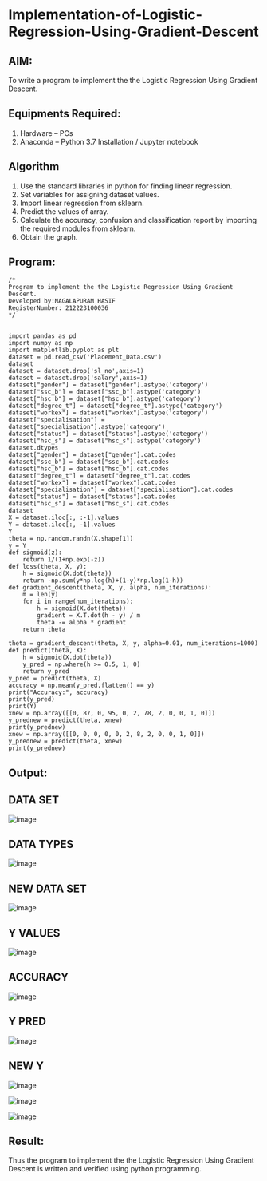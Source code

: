 # Implementation-of-Logistic-Regression-Using-Gradient-Descent

## AIM:
To write a program to implement the the Logistic Regression Using Gradient Descent.

## Equipments Required:
1. Hardware – PCs
2. Anaconda – Python 3.7 Installation / Jupyter notebook

## Algorithm
1. Use the standard libraries in python for finding linear regression.
2. Set variables for assigning dataset values. 
3. Import linear regression from sklearn. 
4. Predict the values of array.
5. Calculate the accuracy, confusion and classification report by importing the required modules from sklearn.
6. Obtain the graph.
## Program:
```
/*
Program to implement the the Logistic Regression Using Gradient Descent.
Developed by:NAGALAPURAM HASIF 
RegisterNumber: 212223100036
*/
```
```

import pandas as pd
import numpy as np
import matplotlib.pyplot as plt
dataset = pd.read_csv('Placement_Data.csv')
dataset
dataset = dataset.drop('sl_no',axis=1)
dataset = dataset.drop('salary',axis=1)
dataset["gender"] = dataset["gender"].astype('category')
dataset["ssc_b"] = dataset["ssc_b"].astype('category')
dataset["hsc_b"] = dataset["hsc_b"].astype('category')
dataset["degree_t"] = dataset["degree_t"].astype('category')
dataset["workex"] = dataset["workex"].astype('category')
dataset["specialisation"] = dataset["specialisation"].astype('category')
dataset["status"] = dataset["status"].astype('category')
dataset["hsc_s"] = dataset["hsc_s"].astype('category')
dataset.dtypes
dataset["gender"] = dataset["gender"].cat.codes
dataset["ssc_b"] = dataset["ssc_b"].cat.codes
dataset["hsc_b"] = dataset["hsc_b"].cat.codes
dataset["degree_t"] = dataset["degree_t"].cat.codes
dataset["workex"] = dataset["workex"].cat.codes
dataset["specialisation"] = dataset["specialisation"].cat.codes
dataset["status"] = dataset["status"].cat.codes
dataset["hsc_s"] = dataset["hsc_s"].cat.codes
dataset
X = dataset.iloc[:, :-1].values
Y = dataset.iloc[:, -1].values
Y
theta = np.random.randn(X.shape[1])
y = Y
def sigmoid(z):
    return 1/(1+np.exp(-z))
def loss(theta, X, y):
    h = sigmoid(X.dot(theta))
    return -np.sum(y*np.log(h)+(1-y)*np.log(1-h))
def gradient_descent(theta, X, y, alpha, num_iterations):
    m = len(y)
    for i in range(num_iterations):
        h = sigmoid(X.dot(theta))
        gradient = X.T.dot(h - y) / m
        theta -= alpha * gradient
    return theta

theta = gradient_descent(theta, X, y, alpha=0.01, num_iterations=1000)
def predict(theta, X):
    h = sigmoid(X.dot(theta))
    y_pred = np.where(h >= 0.5, 1, 0)
    return y_pred
y_pred = predict(theta, X)
accuracy = np.mean(y_pred.flatten() == y)
print("Accuracy:", accuracy)
print(y_pred)
print(Y)
xnew = np.array([[0, 87, 0, 95, 0, 2, 78, 2, 0, 0, 1, 0]])
y_prednew = predict(theta, xnew)
print(y_prednew)
xnew = np.array([[0, 0, 0, 0, 0, 2, 8, 2, 0, 0, 1, 0]])
y_prednew = predict(theta, xnew)
print(y_prednew)

```

## Output:

## DATA SET

![image](https://github.com/user-attachments/assets/830272ba-ab33-4d67-8046-5b8311dd8e51)

## DATA TYPES

![image](https://github.com/user-attachments/assets/dcd5e8f7-5b26-4c80-8c82-f8958a5bef05)

## NEW DATA SET

![image](https://github.com/user-attachments/assets/275d2362-84f9-42c2-99c1-12e61f474226)

## Y VALUES

![image](https://github.com/user-attachments/assets/4d7348c7-33b1-4518-9da6-e7fee501983d)

## ACCURACY

![image](https://github.com/user-attachments/assets/ce34990c-24d0-4d90-8b4c-613f74e4eed1)


## Y PRED

![image](https://github.com/user-attachments/assets/70c048a1-8aa8-4f29-baf6-8b1d09db2b1f)

## NEW Y

![image](https://github.com/user-attachments/assets/23e05df9-d4f7-4f15-8cfc-29a0e9045467)



![image](https://github.com/user-attachments/assets/698121ec-a5b1-418a-bd23-a6fa6fb29f90)


![image](https://github.com/user-attachments/assets/c3f10015-3185-47aa-a9be-35ad6848a24d)

## Result:
Thus the program to implement the the Logistic Regression Using Gradient Descent is written and verified using python programming.

